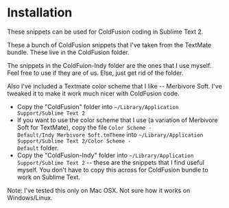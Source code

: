 Installation
============

These snippets can be used for ColdFusion coding in Sublime Text 2.

These a bunch of ColdFusion snippets that I've taken from the TextMate bundle. These live in the ColdFusion folder.

The snippets in the ColdFuion-Indy folder are the ones that I use myself. Feel free to use if they are of us. Else, just get rid of the folder.

Also I've included a Textmate color scheme that I like -- Merbivore Soft. I've tweaked it to make it work much nicer with ColdFusion code.

* Copy the "ColdFusion" folder into <code>~/Library/Application Support/Sublime Text 2</code>
* If you want to use the color scheme that I use (a variation of Merbivore Soft for TextMate), copy the file <code>Color Scheme - Default/Indy Merbivore Soft.tmTheme</code> into <code>~/Library/Application Support/Sublime Text 2/Color Scheme - Default</code> folder.
* Copy the "ColdFusion-Indy" folder into <code>~/Library/Application Support/Sublime Text 2</code> -- these are the snippets that I find useful myself. You don't have to copy this across for ColdFusion bundle to work on Sublime Text.

Note: I've tested this only on Mac OSX. Not sure how it works on Windows/Linux.
